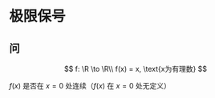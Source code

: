 # 极限保号

## 问

$$
f: \R \to \R\\
f(x) = x, \text{x为有理数}
$$

$f(x)$ 是否在 $x=0$ 处连续（$f(x)$ 在 $x=0$ 处无定义）
